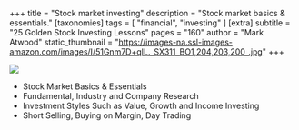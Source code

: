 +++
title = "Stock market investing"
description = "Stock market basics & essentials."
[taxonomies]
tags = [ "financial", "investing" ]
[extra]
subtitle = "25 Golden Stock Investing Lessons"
pages = "160"
author = "Mark Atwood"
static_thumbnail = "https://images-na.ssl-images-amazon.com/images/I/51Gnm7D+qIL._SX311_BO1,204,203,200_.jpg"
+++

<img border="0" src="https://images-na.ssl-images-amazon.com/images/I/51Gnm7D+qIL._SX311_BO1,204,203,200_.jpg" >

<!-- more -->

- Stock Market Basics & Essentials
- Fundamental, Industry and Company Research
- Investment Styles Such as Value, Growth and Income Investing
- Short Selling, Buying on Margin, Day Trading